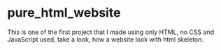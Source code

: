 # pure_html_website
This is one of the first project that I made using only HTML, no CSS and JavaScript used, take a look, how a website look with html skeleton.
